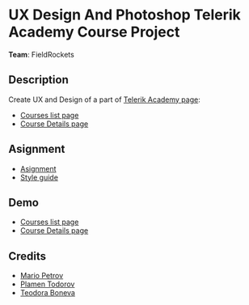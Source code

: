 # UX Design And Photoshop Telerik Academy Course Project

**Team**: FieldRockets

## Description

Create UX and Design of a part of [Telerik Academy page](http://ui.telerikacademy.com):

  - [Courses list page](http://ui.telerikacademy.com/Courses/Courses/List)
  - [Course Details page](http://ui.telerikacademy.com/Courses/Courses/Details/383)
  
## Asignment

  - [Asignment](https://github.com/TelerikAcademy/UX-Design-and-Photoshop/tree/master/Course-Project)
  - [Style guide](https://github.com/TelerikAcademy/UX-Design-and-Photoshop/blob/master/Course-Project/StyleGuide.psd)

## Demo

  - [Courses list page](http://htmlpreview.github.io/?https://github.com/plamenvt/FieldRockets/blob/master/src/courses.html)
  - [Course Details page](https://github.com/plamenvt/FieldRockets/blob/master/src/course-details.html)
  
## Credits

  - [Mario Petrov](https://github.com/whisper95)
  - [Plamen Todorov](https://github.com/plamenvt)
  - [Teodora Boneva](https://github.com/teddy-b)
  
